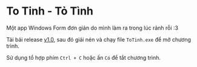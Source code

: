 # To Tinh - Tỏ Tình
Một app Windows Form đơn giản do mình làm ra trong lúc rảnh rỗi :3

Tải bải release [v1.0](https://github.com/munehime/ToTinh/releases/tag/v1.0), sau đó giải nén và chạy file `ToTinh.exe` để mở chương trình.

Sử dụng tổ hợp phím `Ctrl + C` hoặc ấn `Có` để tắt chương trình.
